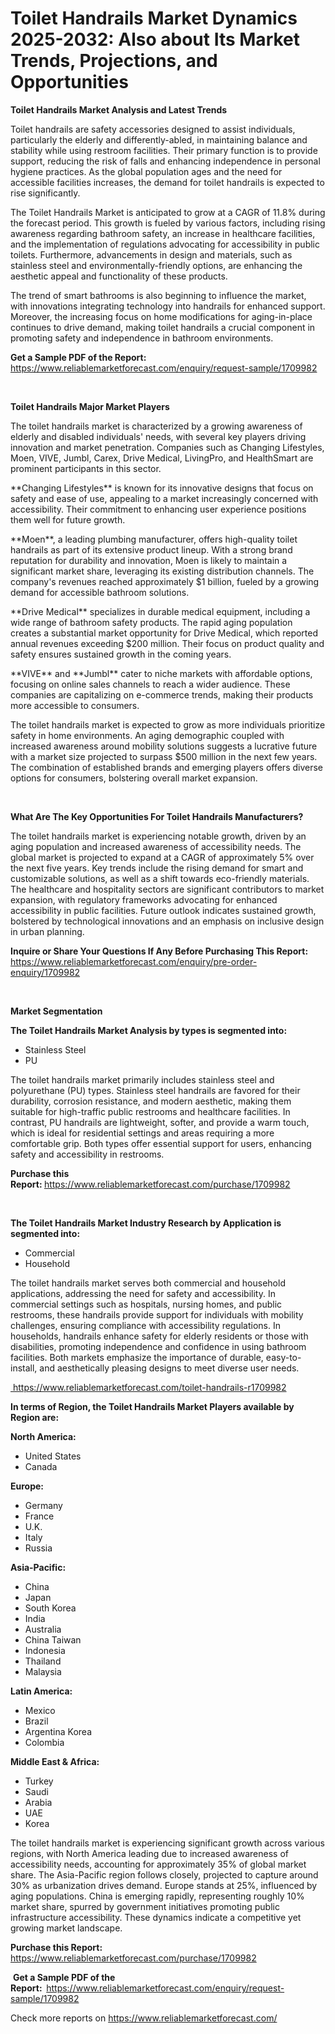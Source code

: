 <p><h1>Toilet Handrails Market Dynamics 2025-2032: Also about Its Market Trends, Projections, and Opportunities</h1></p><p><strong>Toilet Handrails Market Analysis and Latest Trends</strong></p>
<p><p>Toilet handrails are safety accessories designed to assist individuals, particularly the elderly and differently-abled, in maintaining balance and stability while using restroom facilities. Their primary function is to provide support, reducing the risk of falls and enhancing independence in personal hygiene practices. As the global population ages and the need for accessible facilities increases, the demand for toilet handrails is expected to rise significantly.</p><p>The Toilet Handrails Market is anticipated to grow at a CAGR of 11.8% during the forecast period. This growth is fueled by various factors, including rising awareness regarding bathroom safety, an increase in healthcare facilities, and the implementation of regulations advocating for accessibility in public toilets. Furthermore, advancements in design and materials, such as stainless steel and environmentally-friendly options, are enhancing the aesthetic appeal and functionality of these products.</p><p>The trend of smart bathrooms is also beginning to influence the market, with innovations integrating technology into handrails for enhanced support. Moreover, the increasing focus on home modifications for aging-in-place continues to drive demand, making toilet handrails a crucial component in promoting safety and independence in bathroom environments.</p></p>
<p><strong>Get a Sample PDF of the Report:&nbsp;</strong> <a href="https://www.reliablemarketforecast.com/enquiry/request-sample/1709982?utm_campaign=3103&utm_medium=2&utm_source=Github&utm_content=ia&utm_term=27032025&utm_id=toilet-handrails">https://www.reliablemarketforecast.com/enquiry/request-sample/1709982</a></p>
<p>&nbsp;</p>
<p><strong>Toilet Handrails Major Market Players</strong></p>
<p><p>The toilet handrails market is characterized by a growing awareness of elderly and disabled individuals' needs, with several key players driving innovation and market penetration. Companies such as Changing Lifestyles, Moen, VIVE, Jumbl, Carex, Drive Medical, LivingPro, and HealthSmart are prominent participants in this sector.</p><p>**Changing Lifestyles** is known for its innovative designs that focus on safety and ease of use, appealing to a market increasingly concerned with accessibility. Their commitment to enhancing user experience positions them well for future growth.</p><p>**Moen**, a leading plumbing manufacturer, offers high-quality toilet handrails as part of its extensive product lineup. With a strong brand reputation for durability and innovation, Moen is likely to maintain a significant market share, leveraging its existing distribution channels. The company's revenues reached approximately $1 billion, fueled by a growing demand for accessible bathroom solutions.</p><p>**Drive Medical** specializes in durable medical equipment, including a wide range of bathroom safety products. The rapid aging population creates a substantial market opportunity for Drive Medical, which reported annual revenues exceeding $200 million. Their focus on product quality and safety ensures sustained growth in the coming years.</p><p>**VIVE** and **Jumbl** cater to niche markets with affordable options, focusing on online sales channels to reach a wider audience. These companies are capitalizing on e-commerce trends, making their products more accessible to consumers.</p><p>The toilet handrails market is expected to grow as more individuals prioritize safety in home environments. An aging demographic coupled with increased awareness around mobility solutions suggests a lucrative future with a market size projected to surpass $500 million in the next few years. The combination of established brands and emerging players offers diverse options for consumers, bolstering overall market expansion.</p></p>
<p>&nbsp;</p>
<p><strong>What Are The Key Opportunities For Toilet Handrails Manufacturers?</strong></p>
<p><p>The toilet handrails market is experiencing notable growth, driven by an aging population and increased awareness of accessibility needs. The global market is projected to expand at a CAGR of approximately 5% over the next five years. Key trends include the rising demand for smart and customizable solutions, as well as a shift towards eco-friendly materials. The healthcare and hospitality sectors are significant contributors to market expansion, with regulatory frameworks advocating for enhanced accessibility in public facilities. Future outlook indicates sustained growth, bolstered by technological innovations and an emphasis on inclusive design in urban planning.</p></p>
<p><strong>Inquire or Share Your Questions If Any Before Purchasing This Report:</strong> <a href="https://www.reliablemarketforecast.com/enquiry/pre-order-enquiry/1709982?utm_campaign=3103&utm_medium=2&utm_source=Github&utm_content=ia&utm_term=27032025&utm_id=toilet-handrails">https://www.reliablemarketforecast.com/enquiry/pre-order-enquiry/1709982</a></p>
<p>&nbsp;</p>
<p><strong>Market Segmentation</strong></p>
<p><strong>The Toilet Handrails Market Analysis by types is segmented into:</strong></p>
<p><ul><li>Stainless Steel</li><li>PU</li></ul></p>
<p><p>The toilet handrails market primarily includes stainless steel and polyurethane (PU) types. Stainless steel handrails are favored for their durability, corrosion resistance, and modern aesthetic, making them suitable for high-traffic public restrooms and healthcare facilities. In contrast, PU handrails are lightweight, softer, and provide a warm touch, which is ideal for residential settings and areas requiring a more comfortable grip. Both types offer essential support for users, enhancing safety and accessibility in restrooms.</p></p>
<p><strong>Purchase this Report:&nbsp;</strong><a href="https://www.reliablemarketforecast.com/purchase/1709982?utm_campaign=3103&utm_medium=2&utm_source=Github&utm_content=ia&utm_term=27032025&utm_id=toilet-handrails">https://www.reliablemarketforecast.com/purchase/1709982</a></p>
<p>&nbsp;</p>
<p><strong>The Toilet Handrails Market Industry Research by Application is segmented into:</strong></p>
<p><ul><li>Commercial</li><li>Household</li></ul></p>
<p><p>The toilet handrails market serves both commercial and household applications, addressing the need for safety and accessibility. In commercial settings such as hospitals, nursing homes, and public restrooms, these handrails provide support for individuals with mobility challenges, ensuring compliance with accessibility regulations. In households, handrails enhance safety for elderly residents or those with disabilities, promoting independence and confidence in using bathroom facilities. Both markets emphasize the importance of durable, easy-to-install, and aesthetically pleasing designs to meet diverse user needs.</p></p>
<p><a href="https://www.reliablemarketforecast.com/toilet-handrails-r1709982?utm_campaign=3103&utm_medium=2&utm_source=Github&utm_content=ia&utm_term=27032025&utm_id=toilet-handrails">&nbsp;https://www.reliablemarketforecast.com/toilet-handrails-r1709982</a></p>
<p><strong>In terms of Region, the Toilet Handrails Market Players available by Region are:</strong></p>
<p>
    <p> <strong> North America: </strong>
        <ul>
            <li>United States</li>
            <li>Canada</li>
        </ul>
        </p> 
    <p> <strong> Europe: </strong>
        <ul>
            <li>Germany</li>
            <li>France</li>
            <li>U.K.</li>
            <li>Italy</li>
            <li>Russia</li>
        </ul>
        </p> 
    <p> <strong> Asia-Pacific: </strong>
        <ul>
            <li>China</li>
            <li>Japan</li>
            <li>South Korea</li>
            <li>India</li>
            <li>Australia</li>
            <li>China Taiwan</li>
            <li>Indonesia</li>
            <li>Thailand</li>
            <li>Malaysia</li>
        </ul>
        </p> 
    <p> <strong> Latin America: </strong>
        <ul>
            <li>Mexico</li>
            <li>Brazil</li>
            <li>Argentina Korea</li>
            <li>Colombia</li>
        </ul>
        </p> 
    <p> <strong> Middle East & Africa: </strong>
        <ul>
            <li>Turkey</li>
            <li>Saudi</li>
            <li>Arabia</li>
            <li>UAE</li>
            <li>Korea</li>
        </ul>
    </p>
    </p>
<p><p>The toilet handrails market is experiencing significant growth across various regions, with North America leading due to increased awareness of accessibility needs, accounting for approximately 35% of global market share. The Asia-Pacific region follows closely, projected to capture around 30% as urbanization drives demand. Europe stands at 25%, influenced by aging populations. China is emerging rapidly, representing roughly 10% market share, spurred by government initiatives promoting public infrastructure accessibility. These dynamics indicate a competitive yet growing market landscape.</p></p>
<p><strong>Purchase this Report: </strong><a href="https://www.reliablemarketforecast.com/purchase/1709982?utm_campaign=3103&utm_medium=2&utm_source=Github&utm_content=ia&utm_term=27032025&utm_id=toilet-handrails">https://www.reliablemarketforecast.com/purchase/1709982</a></p>
<p>&nbsp;<strong>Get a Sample PDF of the Report:&nbsp;&nbsp;</strong><a href="https://www.reliablemarketforecast.com/enquiry/request-sample/1709982?utm_campaign=3103&utm_medium=2&utm_source=Github&utm_content=ia&utm_term=27032025&utm_id=toilet-handrails">https://www.reliablemarketforecast.com/enquiry/request-sample/1709982</a></p>
<p><strong></strong></p>
<p>Check more reports on <a href="https://www.reliablemarketforecast.com/?utm_campaign=3103&utm_medium=2&utm_source=Github&utm_content=ia&utm_term=27032025&utm_id=toilet-handrails">https://www.reliablemarketforecast.com/</a></p>